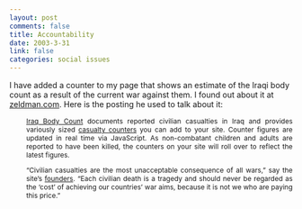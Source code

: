 ```yaml
--- 
layout: post
comments: false
title: Accountability
date: 2003-3-31
link: false
categories: social issues
---
```

I have added a counter to my page that shows an estimate of the Iraqi body count as a result of the current war against them. I found out about it at <a href="http://www.zeldman.com/" target="_blank">zeldman.com</a>. Here is the posting he used to talk about it:

<div style="font-size: 12px; margin-left: 30px; margin-right: 30 px; text-align: justify;">
<a href="http://www.iraqbodycount.net/" target="_blank">Iraq Body Count</a> documents reported civilian casualties in Iraq and provides variously sized <a href="http://www.iraqbodycount.net/webcounters.htm" target="_blank">casualty counters</a> you can add to your site. Counter figures are updated in real time via JavaScript. As non-combatant children and adults are reported to have been killed, the counters on your site will roll over to reflect the latest figures.

&#8220;Civilian casualties are the most unacceptable consequence of all wars,&#8221; say the site&#8217;s <a href="http://www.iraqbodycount.net/contacts.htm" target="_blank">founders</a>. &#8220;Each civilian death is a tragedy and should never be regarded as the &#8216;cost&#8217; of achieving our countries&#8217; war aims, because it is not we who are paying this price.&#8221;

</div>
